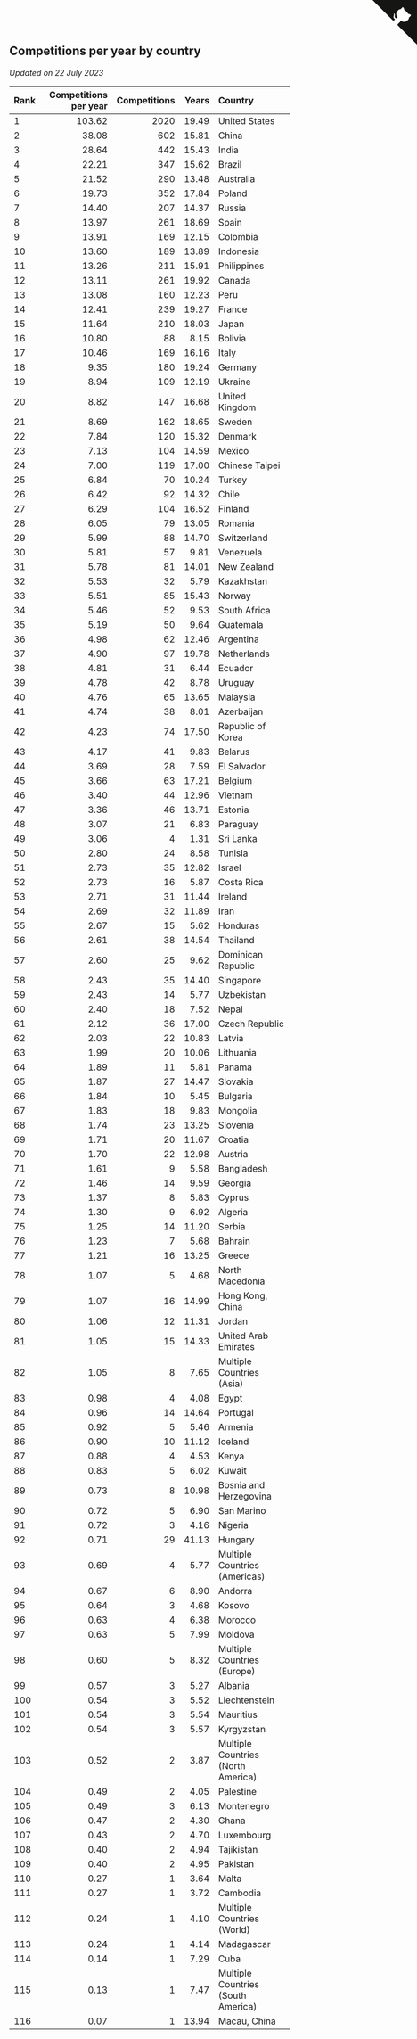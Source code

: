 ## Competitions per year by country

*Updated on 22 July 2023*

| Rank | Competitions per year | Competitions | Years | Country |
| :--- | ---: | ---: | ---: | :--- |
| 1 | 103.62 | 2020 | 19.49 | United States |
| 2 | 38.08 | 602 | 15.81 | China |
| 3 | 28.64 | 442 | 15.43 | India |
| 4 | 22.21 | 347 | 15.62 | Brazil |
| 5 | 21.52 | 290 | 13.48 | Australia |
| 6 | 19.73 | 352 | 17.84 | Poland |
| 7 | 14.40 | 207 | 14.37 | Russia |
| 8 | 13.97 | 261 | 18.69 | Spain |
| 9 | 13.91 | 169 | 12.15 | Colombia |
| 10 | 13.60 | 189 | 13.89 | Indonesia |
| 11 | 13.26 | 211 | 15.91 | Philippines |
| 12 | 13.11 | 261 | 19.92 | Canada |
| 13 | 13.08 | 160 | 12.23 | Peru |
| 14 | 12.41 | 239 | 19.27 | France |
| 15 | 11.64 | 210 | 18.03 | Japan |
| 16 | 10.80 | 88 | 8.15 | Bolivia |
| 17 | 10.46 | 169 | 16.16 | Italy |
| 18 | 9.35 | 180 | 19.24 | Germany |
| 19 | 8.94 | 109 | 12.19 | Ukraine |
| 20 | 8.82 | 147 | 16.68 | United Kingdom |
| 21 | 8.69 | 162 | 18.65 | Sweden |
| 22 | 7.84 | 120 | 15.32 | Denmark |
| 23 | 7.13 | 104 | 14.59 | Mexico |
| 24 | 7.00 | 119 | 17.00 | Chinese Taipei |
| 25 | 6.84 | 70 | 10.24 | Turkey |
| 26 | 6.42 | 92 | 14.32 | Chile |
| 27 | 6.29 | 104 | 16.52 | Finland |
| 28 | 6.05 | 79 | 13.05 | Romania |
| 29 | 5.99 | 88 | 14.70 | Switzerland |
| 30 | 5.81 | 57 | 9.81 | Venezuela |
| 31 | 5.78 | 81 | 14.01 | New Zealand |
| 32 | 5.53 | 32 | 5.79 | Kazakhstan |
| 33 | 5.51 | 85 | 15.43 | Norway |
| 34 | 5.46 | 52 | 9.53 | South Africa |
| 35 | 5.19 | 50 | 9.64 | Guatemala |
| 36 | 4.98 | 62 | 12.46 | Argentina |
| 37 | 4.90 | 97 | 19.78 | Netherlands |
| 38 | 4.81 | 31 | 6.44 | Ecuador |
| 39 | 4.78 | 42 | 8.78 | Uruguay |
| 40 | 4.76 | 65 | 13.65 | Malaysia |
| 41 | 4.74 | 38 | 8.01 | Azerbaijan |
| 42 | 4.23 | 74 | 17.50 | Republic of Korea |
| 43 | 4.17 | 41 | 9.83 | Belarus |
| 44 | 3.69 | 28 | 7.59 | El Salvador |
| 45 | 3.66 | 63 | 17.21 | Belgium |
| 46 | 3.40 | 44 | 12.96 | Vietnam |
| 47 | 3.36 | 46 | 13.71 | Estonia |
| 48 | 3.07 | 21 | 6.83 | Paraguay |
| 49 | 3.06 | 4 | 1.31 | Sri Lanka |
| 50 | 2.80 | 24 | 8.58 | Tunisia |
| 51 | 2.73 | 35 | 12.82 | Israel |
| 52 | 2.73 | 16 | 5.87 | Costa Rica |
| 53 | 2.71 | 31 | 11.44 | Ireland |
| 54 | 2.69 | 32 | 11.89 | Iran |
| 55 | 2.67 | 15 | 5.62 | Honduras |
| 56 | 2.61 | 38 | 14.54 | Thailand |
| 57 | 2.60 | 25 | 9.62 | Dominican Republic |
| 58 | 2.43 | 35 | 14.40 | Singapore |
| 59 | 2.43 | 14 | 5.77 | Uzbekistan |
| 60 | 2.40 | 18 | 7.52 | Nepal |
| 61 | 2.12 | 36 | 17.00 | Czech Republic |
| 62 | 2.03 | 22 | 10.83 | Latvia |
| 63 | 1.99 | 20 | 10.06 | Lithuania |
| 64 | 1.89 | 11 | 5.81 | Panama |
| 65 | 1.87 | 27 | 14.47 | Slovakia |
| 66 | 1.84 | 10 | 5.45 | Bulgaria |
| 67 | 1.83 | 18 | 9.83 | Mongolia |
| 68 | 1.74 | 23 | 13.25 | Slovenia |
| 69 | 1.71 | 20 | 11.67 | Croatia |
| 70 | 1.70 | 22 | 12.98 | Austria |
| 71 | 1.61 | 9 | 5.58 | Bangladesh |
| 72 | 1.46 | 14 | 9.59 | Georgia |
| 73 | 1.37 | 8 | 5.83 | Cyprus |
| 74 | 1.30 | 9 | 6.92 | Algeria |
| 75 | 1.25 | 14 | 11.20 | Serbia |
| 76 | 1.23 | 7 | 5.68 | Bahrain |
| 77 | 1.21 | 16 | 13.25 | Greece |
| 78 | 1.07 | 5 | 4.68 | North Macedonia |
| 79 | 1.07 | 16 | 14.99 | Hong Kong, China |
| 80 | 1.06 | 12 | 11.31 | Jordan |
| 81 | 1.05 | 15 | 14.33 | United Arab Emirates |
| 82 | 1.05 | 8 | 7.65 | Multiple Countries (Asia) |
| 83 | 0.98 | 4 | 4.08 | Egypt |
| 84 | 0.96 | 14 | 14.64 | Portugal |
| 85 | 0.92 | 5 | 5.46 | Armenia |
| 86 | 0.90 | 10 | 11.12 | Iceland |
| 87 | 0.88 | 4 | 4.53 | Kenya |
| 88 | 0.83 | 5 | 6.02 | Kuwait |
| 89 | 0.73 | 8 | 10.98 | Bosnia and Herzegovina |
| 90 | 0.72 | 5 | 6.90 | San Marino |
| 91 | 0.72 | 3 | 4.16 | Nigeria |
| 92 | 0.71 | 29 | 41.13 | Hungary |
| 93 | 0.69 | 4 | 5.77 | Multiple Countries (Americas) |
| 94 | 0.67 | 6 | 8.90 | Andorra |
| 95 | 0.64 | 3 | 4.68 | Kosovo |
| 96 | 0.63 | 4 | 6.38 | Morocco |
| 97 | 0.63 | 5 | 7.99 | Moldova |
| 98 | 0.60 | 5 | 8.32 | Multiple Countries (Europe) |
| 99 | 0.57 | 3 | 5.27 | Albania |
| 100 | 0.54 | 3 | 5.52 | Liechtenstein |
| 101 | 0.54 | 3 | 5.54 | Mauritius |
| 102 | 0.54 | 3 | 5.57 | Kyrgyzstan |
| 103 | 0.52 | 2 | 3.87 | Multiple Countries (North America) |
| 104 | 0.49 | 2 | 4.05 | Palestine |
| 105 | 0.49 | 3 | 6.13 | Montenegro |
| 106 | 0.47 | 2 | 4.30 | Ghana |
| 107 | 0.43 | 2 | 4.70 | Luxembourg |
| 108 | 0.40 | 2 | 4.94 | Tajikistan |
| 109 | 0.40 | 2 | 4.95 | Pakistan |
| 110 | 0.27 | 1 | 3.64 | Malta |
| 111 | 0.27 | 1 | 3.72 | Cambodia |
| 112 | 0.24 | 1 | 4.10 | Multiple Countries (World) |
| 113 | 0.24 | 1 | 4.14 | Madagascar |
| 114 | 0.14 | 1 | 7.29 | Cuba |
| 115 | 0.13 | 1 | 7.47 | Multiple Countries (South America) |
| 116 | 0.07 | 1 | 13.94 | Macau, China |


<a href="https://github.com/JustinTimeCuber/wca_statistics" class="github-corner" aria-label="View source on Github"><svg width="80" height="80" viewBox="0 0 250 250" style="fill:#151513; color:#fff; position: absolute; top: 0; border: 0; right: 0;" aria-hidden="true"><path d="M0,0 L115,115 L130,115 L142,142 L250,250 L250,0 Z"></path><path d="M128.3,109.0 C113.8,99.7 119.0,89.6 119.0,89.6 C122.0,82.7 120.5,78.6 120.5,78.6 C119.2,72.0 123.4,76.3 123.4,76.3 C127.3,80.9 125.5,87.3 125.5,87.3 C122.9,97.6 130.6,101.9 134.4,103.2" fill="currentColor" style="transform-origin: 130px 106px;" class="octo-arm"></path><path d="M115.0,115.0 C114.9,115.1 118.7,116.5 119.8,115.4 L133.7,101.6 C136.9,99.2 139.9,98.4 142.2,98.6 C133.8,88.0 127.5,74.4 143.8,58.0 C148.5,53.4 154.0,51.2 159.7,51.0 C160.3,49.4 163.2,43.6 171.4,40.1 C171.4,40.1 176.1,42.5 178.8,56.2 C183.1,58.6 187.2,61.8 190.9,65.4 C194.5,69.0 197.7,73.2 200.1,77.6 C213.8,80.2 216.3,84.9 216.3,84.9 C212.7,93.1 206.9,96.0 205.4,96.6 C205.1,102.4 203.0,107.8 198.3,112.5 C181.9,128.9 168.3,122.5 157.7,114.1 C157.9,116.9 156.7,120.9 152.7,124.9 L141.0,136.5 C139.8,137.7 141.6,141.9 141.8,141.8 Z" fill="currentColor" class="octo-body"></path></svg></a><style>.github-corner:hover .octo-arm{animation:octocat-wave 560ms ease-in-out}@keyframes octocat-wave{0%,100%{transform:rotate(0)}20%,60%{transform:rotate(-25deg)}40%,80%{transform:rotate(10deg)}}@media (max-width:500px){.github-corner:hover .octo-arm{animation:none}.github-corner .octo-arm{animation:octocat-wave 560ms ease-in-out}}</style>
